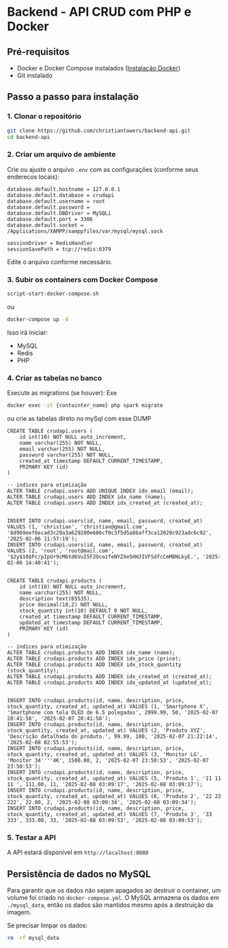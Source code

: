 # Backend - API CRUD com PHP e Docker

## **Pré-requisitos**

- Docker e Docker Compose instalados ([Instalação Docker](https://docs.docker.com/get-docker/))
- Git instalado

## **Passo a passo para instalação**

### **1. Clonar o repositório**

```sh
git clone https://github.com/christiantowers/backend-api.git
cd backend-api
```

### **2. Criar um arquivo de ambiente**

Crie ou ajuste o arquivo `.env` com as configurações (conforme seus enderecos locais):

```
database.default.hostname = 127.0.0.1
database.default.database = crudapi
database.default.username = root
database.default.password =
database.default.DBDriver = MySQLi
database.default.port = 3306
database.default.socket = /Applications/XAMPP/xamppfiles/var/mysql/mysql.sock

sessionDriver = RedisHandler
sessionSavePath = tcp://redis:6379
```

Edite o arquivo conforme necessário.

### **3. Subir os containers com Docker Compose**

```sh
script-start-docker-compose.sh
```

ou

```sh
docker-compose up -d
```

Isso irá iniciar:

- MySQL
- Redis
- PHP

### **4. Criar as tabelas no banco**

Execute as migrations (se houver):
Exe

```sh
docker exec -it {containter_name} php spark migrate
```

ou crie as tabelas direto no mySql com esse DUMP

```
CREATE TABLE crudapi.users (
	id int(10) NOT NULL auto_increment,
	name varchar(255) NOT NULL,
	email varchar(255) NOT NULL,
	password varchar(255) NOT NULL,
	created_at timestamp DEFAULT CURRENT_TIMESTAMP,
	PRIMARY KEY (id)
)

-- indices para otimização
ALTER TABLE crudapi.users ADD UNIQUE INDEX idx_email (email);
ALTER TABLE crudapi.users ADD INDEX idx_name (name);
ALTER TABLE crudapi.users ADD INDEX idx_created_at (created_at);


INSERT INTO crudapi.users(id, name, email, password, created_at) VALUES (1, 'christian', 'christian@gmail.com', '8d969eef6ecad3c29a3a629280e686cf0c3f5d5a86aff3ca12020c923adc6c92', '2025-02-06 11:57:19');
INSERT INTO crudapi.users(id, name, email, password, created_at) VALUES (2, 'root', 'root@mail.com', '$2y$10$Pc/pIpUr9cM6td6VuI5F2OcozfeNYZXe5HHJIVFSdfcCmM8NLkyE.', '2025-02-06 14:40:41');


CREATE TABLE crudapi.products (
	id int(10) NOT NULL auto_increment,
	name varchar(255) NOT NULL,
	description text(65535),
	price decimal(10,2) NOT NULL,
	stock_quantity int(10) DEFAULT 0 NOT NULL,
	created_at timestamp DEFAULT CURRENT_TIMESTAMP,
	updated_at timestamp DEFAULT CURRENT_TIMESTAMP,
	PRIMARY KEY (id)
)

-- indices para otimização
ALTER TABLE crudapi.products ADD INDEX idx_name (name);
ALTER TABLE crudapi.products ADD INDEX idx_price (price);
ALTER TABLE crudapi.products ADD INDEX idx_stock_quantity (stock_quantity);
ALTER TABLE crudapi.products ADD INDEX idx_created_at (created_at);
ALTER TABLE crudapi.products ADD INDEX idx_updated_at (updated_at);


INSERT INTO crudapi.products(id, name, description, price, stock_quantity, created_at, updated_at) VALUES (1, 'Smartphone X', 'Smartphone com tela OLED de 6.5 polegadas', 2999.99, 50, '2025-02-07 20:41:58', '2025-02-07 20:41:58');
INSERT INTO crudapi.products(id, name, description, price, stock_quantity, created_at, updated_at) VALUES (2, 'Produto XYZ', 'Descrição detalhada do produto.', 99.99, 100, '2025-02-07 21:22:14', '2025-02-08 02:55:53');
INSERT INTO crudapi.products(id, name, description, price, stock_quantity, created_at, updated_at) VALUES (3, 'Monitor LG', 'Monitor 34''''4K', 1500.00, 2, '2025-02-07 23:50:53', '2025-02-07 23:50:53');
INSERT INTO crudapi.products(id, name, description, price, stock_quantity, created_at, updated_at) VALUES (5, 'Produto 1', '11 11 11 ', 111.00, 11, '2025-02-08 03:09:17', '2025-02-08 03:09:17');
INSERT INTO crudapi.products(id, name, description, price, stock_quantity, created_at, updated_at) VALUES (6, 'Produto 2', '22 22 222', 22.00, 2, '2025-02-08 03:09:34', '2025-02-08 03:09:34');
INSERT INTO crudapi.products(id, name, description, price, stock_quantity, created_at, updated_at) VALUES (7, 'Produto 3', '33 333', 333.00, 33, '2025-02-08 03:09:53', '2025-02-08 03:09:53');

```

### **5. Testar a API**

A API estará disponível em `http://localhost:8080`

## **Persistência de dados no MySQL**

Para garantir que os dados não sejam apagados ao destruir o container, um volume foi criado no `docker-compose.yml`. O MySQL armazena os dados em `./mysql_data`, então os dados são mantidos mesmo após a destruição da imagem.

Se precisar limpar os dados:

```sh
rm -rf mysql_data
```
